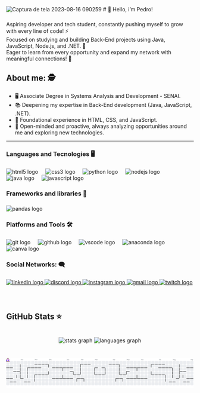 <img width="748" height="342" alt="Captura de tela 2023-08-16 090259" src="https://github.com/user-attachments/assets/780681db-6ea6-43f5-bd74-dc19567b05a2" />
# 👑 Hello, i’m Pedro!

###

<p align="left">Aspiring developer and tech student, constantly pushing myself to grow with every line of code! ⚡<br>
Focused on studying and building Back-End projects using Java, JavaScript, Node.js, and .NET. 🎯<br>
Eager to learn from every opportunity and expand my network with meaningful connections! 🧠<br>
</p>

## About me: 🕵️

 - 🖥 Associate Degree in Systems Analysis and Development - SENAI. <br>
 - 📚 Deepening my expertise in Back-End development (Java, JavaScript, .NET). <br>
 - 🧠 Foundational experience in HTML, CSS, and JavaScript. <br>
 - 💭 Open-minded and proactive, always analyzing opportunities around me and exploring new technologies. <br>
_________

<p align="left"></p>

###

<h3 align="left">Languages and Tecnologies 🖥</h3>

###

<div align="left">
  <img src="https://cdn.jsdelivr.net/gh/devicons/devicon/icons/html5/html5-original.svg" height="40" alt="html5 logo"  />
  <img width="12" />
  <img src="https://cdn.jsdelivr.net/gh/devicons/devicon/icons/css3/css3-original.svg" height="40" alt="css3 logo"  />
  <img width="12" />
  <img src="https://cdn.jsdelivr.net/gh/devicons/devicon/icons/python/python-original.svg" height="40" alt="python logo"  />
  <img width="12" />
  <img src="https://cdn.jsdelivr.net/gh/devicons/devicon/icons/nodejs/nodejs-original.svg" height="40" alt="nodejs logo"  />
  <img width="12" />
  <img src="https://cdn.jsdelivr.net/gh/devicons/devicon/icons/java/java-original.svg" height="40" alt="java logo"  />
  <img width="12" />
  <img src="https://cdn.jsdelivr.net/gh/devicons/devicon/icons/javascript/javascript-original.svg" height="40" alt="javascript logo"  />
</div>

###

<h3 align="left">Frameworks and libraries 🚀</h3>

###

<div align="left">
  <img src="https://cdn.jsdelivr.net/gh/devicons/devicon/icons/pandas/pandas-original.svg" height="40" alt="pandas logo"  />
</div>

###

<h3 align="left">Platforms and Tools 🛠</h3>

###

<div align="left">
  <img src="https://cdn.jsdelivr.net/gh/devicons/devicon/icons/git/git-original.svg" height="40" alt="git logo"  />
  <img width="12" />
  <img src="https://cdn.jsdelivr.net/gh/devicons/devicon/icons/github/github-original.svg" height="40" alt="github logo"  />
  <img width="12" />
  <img src="https://cdn.jsdelivr.net/gh/devicons/devicon/icons/vscode/vscode-original.svg" height="40" alt="vscode logo"  />
  <img width="12" />
  <img src="https://cdn.jsdelivr.net/gh/devicons/devicon/icons/anaconda/anaconda-original.svg" height="40" alt="anaconda logo"  />
  <img width="12" />
  <img src="https://cdn.jsdelivr.net/gh/devicons/devicon/icons/canva/canva-original.svg" height="40" alt="canva logo"  />
</div>

###

<h3 align="left">Social Networks: 🗨</h3>

###

<div align="left">
  <a href="https://www.linkedin.com/in/pdsantosdev/" target="_blank">
    <img src="https://raw.githubusercontent.com/maurodesouza/profile-readme-generator/master/src/assets/icons/social/linkedin/default.svg" width="52" height="40" alt="linkedin logo"  />
  </a>
  <a href="Perfil no Discord: santosxis" target="_blank">
    <img src="https://raw.githubusercontent.com/maurodesouza/profile-readme-generator/master/src/assets/icons/social/discord/default.svg" width="52" height="40" alt="discord logo"  />
  </a>
  <a href="https://www.instagram.com/pdsantosx/" target="_blank">
    <img src="https://raw.githubusercontent.com/maurodesouza/profile-readme-generator/master/src/assets/icons/social/instagram/default.svg" width="52" height="40" alt="instagram logo"  />
  </a>
  <a href="pd.santos.profissional@gmail.com" target="_blank">
    <img src="https://raw.githubusercontent.com/maurodesouza/profile-readme-generator/master/src/assets/icons/social/gmail/default.svg" width="52" height="40" alt="gmail logo"  />
  </a>
  <a href="https://www.twitch.tv/iamsantosx" target="_blank">
    <img src="https://raw.githubusercontent.com/maurodesouza/profile-readme-generator/master/src/assets/icons/social/twitch/default.svg" width="52" height="40" alt="twitch logo"  />
  </a>
</div>

###
<br>

## GitHub Stats ⭐
<br>
<div align="center">
  <img src="https://github-readme-stats.vercel.app/api?username=pdsantosx&hide_title=false&hide_rank=false&show_icons=true&include_all_commits=true&count_private=true&disable_animations=false&theme=dark&locale=pt-br&hide_border=false&order=1" height="150" alt="stats graph"  />
  <img src="https://github-readme-stats.vercel.app/api/top-langs?username=pdsantosx&locale=pt-br&hide_title=false&layout=compact&card_width=320&langs_count=5&theme=dark&hide_border=false&order=2&custom_title=Linguagens%20utilizadas" height="150" alt="languages graph"  />
</div>

###
<br>

<picture>
  <source media="(prefers-color-scheme: dark)" srcset="https://raw.githubusercontent.com/pdsantosx/pdsantosx/output/pacman-contribution-graph-dark.svg">
  <source media="(prefers-color-scheme: light)" srcset="https://raw.githubusercontent.com/pdsantosx/pdsantosx/output/pacman-contribution-graph.svg">
  <img alt="pacman contribution graph" src="https://raw.githubusercontent.com/pdsantosx/pdsantosx/output/pacman-contribution-graph.svg">
</picture>

###
